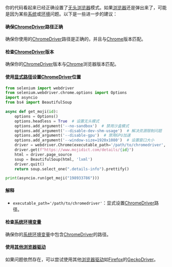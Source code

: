 
你的代码看起来已经正确设置了[无头](https://zh.wikipedia.org/wiki/无头)[浏览器](https://zh.wikipedia.org/wiki/浏览器)模式。如果[浏览器](https://zh.wikipedia.org/wiki/浏览器)还是弹出来了，可能是因为某些[系统](https://zh.wikipedia.org/wiki/系统)或[环境](https://zh.wikipedia.org/wiki/环境)问题。以下是一些进一步的建议：

#### 确保[ChromeDriver](https://zh.wikipedia.org/wiki/ChromeDriver)路径正确
确保你使用的[ChromeDriver](https://zh.wikipedia.org/wiki/ChromeDriver)路径是正确的，并且与[Chrome](https://zh.wikipedia.org/wiki/Chrome)版本匹配。

#### 检查[ChromeDriver](https://zh.wikipedia.org/wiki/ChromeDriver)版本
确保你的[ChromeDriver](https://zh.wikipedia.org/wiki/ChromeDriver)版本与[Chrome](https://zh.wikipedia.org/wiki/Chrome)浏览器版本匹配。

#### 使用[显式路径](https://zh.wikipedia.org/wiki/显式路径)设置[ChromeDriver](https://zh.wikipedia.org/wiki/ChromeDriver)位置
```python
from selenium import webdriver
from selenium.webdriver.chrome.options import Options
import asyncio
from bs4 import BeautifulSoup

async def get_moji(id):
    options = Options()
    options.headless = True  # 设置无头模式
    options.add_argument('--no-sandbox')  # 禁用沙盒模式
    options.add_argument('--disable-dev-shm-usage')  # 解决资源限制问题
    options.add_argument('--disable-gpu')  # 禁用GPU加速
    options.add_argument('--window-size=1920x1080')  # 设置窗口大小
    driver = webdriver.Chrome(executable_path='/path/to/chromedriver', options=options)  # 显式设置ChromeDriver路径
    driver.get(f"https://www.mojidict.com/details/{id}")    
    html = driver.page_source
    soup = BeautifulSoup(html, 'lxml')
    driver.quit()
    return soup.select_one(".details-info").prettify()

print(asyncio.run(get_moji("198933786")))
```

#### 解释
- `executable_path='/path/to/chromedriver'`：显式设置[ChromeDriver](https://zh.wikipedia.org/wiki/ChromeDriver)路径。

#### 检查[系统](https://zh.wikipedia.org/wiki/系统)[环境变量](https://zh.wikipedia.org/wiki/环境变量)
确保你的[系统](https://zh.wikipedia.org/wiki/系统)[环境变量](https://zh.wikipedia.org/wiki/环境变量)中包含[ChromeDriver](https://zh.wikipedia.org/wiki/ChromeDriver)的路径。

#### 使用[其他](https://zh.wikipedia.org/wiki/其他)[浏览器](https://zh.wikipedia.org/wiki/浏览器)[驱动](https://zh.wikipedia.org/wiki/驱动)
如果问题依然存在，可以尝试使用其他[浏览器](https://zh.wikipedia.org/wiki/浏览器)[驱动](https://zh.wikipedia.org/wiki/驱动)如[Firefox](https://zh.wikipedia.org/wiki/Firefox)的[GeckoDriver](https://zh.wikipedia.org/wiki/GeckoDriver)。

